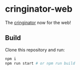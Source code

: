 # cringinator-web

The [cringinator](https://github.com/billy4479/cringinator) now for the web!

## Build

Clone this repository and run:

```sh
npm i
npm run start # or npm run build
```
